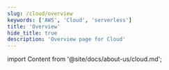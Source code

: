 ```yaml
---
slug: /cloud/overview
keywords: ['AWS', 'Cloud', 'serverless']
title: 'Overview'
hide_title: true
description: 'Overview page for Cloud'
---
```


import Content from '@site/docs/about-us/cloud.md';

<Content />
